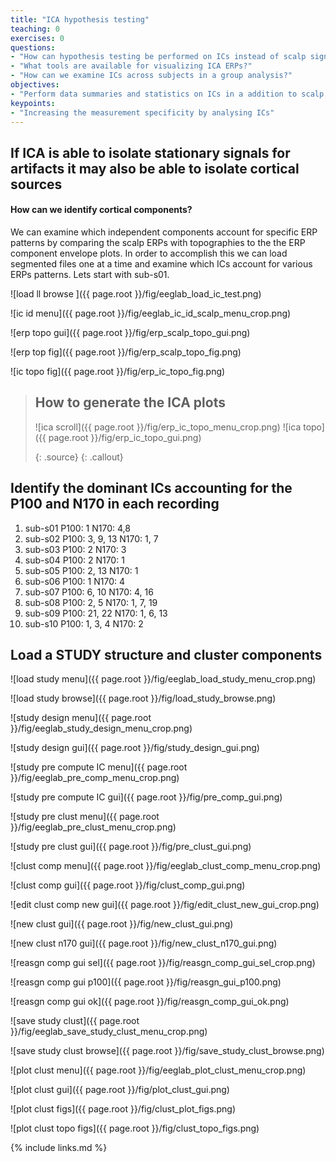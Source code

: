 ```yaml
---
title: "ICA hypothesis testing"
teaching: 0
exercises: 0
questions:
- "How can hypothesis testing be performed on ICs instead of scalp signals?"
- "What tools are available for visualizing ICA ERPs?"
- "How can we examine ICs across subjects in a group analysis?"
objectives:
- "Perform data summaries and statistics on ICs in a addition to scalp channels"
keypoints:
- "Increasing the measurement specificity by analysing ICs"
---
```

## If ICA is able to isolate stationary signals for artifacts it may also be able to isolate cortical sources

#### **How can we identify cortical components?**

We can examine which independent components account for specific ERP patterns by comparing the scalp ERPs with topographies to the the ERP component envelope plots. In order to accomplish this we can load segmented files one at a time and examine which ICs account for various ERPs patterns. Lets start with sub-s01.


![load ll browse ]({{ page.root }}/fig/eeglab_load_ic_test.png)

![ic id menu]({{ page.root }}/fig/eeglab_ic_id_scalp_menu_crop.png)

![erp topo gui]({{ page.root }}/fig/erp_scalp_topo_gui.png)

![erp top fig]({{ page.root }}/fig/erp_scalp_topo_fig.png)

![ic topo fig]({{ page.root }}/fig/erp_ic_topo_fig.png)


> ## How to generate the ICA plots
> ![ica scroll]({{ page.root }}/fig/erp_ic_topo_menu_crop.png)
> ![ica topo]({{ page.root }}/fig/erp_ic_topo_gui.png)
>
> {: .source}
{: .callout}

## Identify the dominant ICs accounting for the P100 and N170 in each recording
1. sub-s01		P100: 1		N170: 4,8
2. sub-s02		P100: 3, 9, 13	N170: 1, 7
3. sub-s03		P100: 2		N170: 3
4. sub-s04		P100: 2		N170: 1
5. sub-s05		P100: 2, 13	N170: 1
6. sub-s06		P100: 1		N170: 4
7. sub-s07		P100: 6, 10	N170: 4, 16
8. sub-s08		P100: 2, 5	N170: 1, 7, 19
9. sub-s09		P100: 21, 22	N170: 1, 6, 13
10. sub-s10		P100: 1, 3, 4	N170: 2

## Load a STUDY structure and cluster components

![load study menu]({{ page.root }}/fig/eeglab_load_study_menu_crop.png)

![load study browse]({{ page.root }}/fig/load_study_browse.png)

![study design menu]({{ page.root }}/fig/eeglab_study_design_menu_crop.png)

![study design gui]({{ page.root }}/fig/study_design_gui.png)

![study pre compute IC menu]({{ page.root }}/fig/eeglab_pre_comp_menu_crop.png)

![study pre compute IC gui]({{ page.root }}/fig/pre_comp_gui.png)

![study pre clust menu]({{ page.root }}/fig/eeglab_pre_clust_menu_crop.png)

![study pre clust gui]({{ page.root }}/fig/pre_clust_gui.png)

![clust comp menu]({{ page.root }}/fig/eeglab_clust_comp_menu_crop.png)

![clust comp gui]({{ page.root }}/fig/clust_comp_gui.png)

![edit clust comp new gui]({{ page.root }}/fig/edit_clust_new_gui_crop.png)

![new clust gui]({{ page.root }}/fig/new_clust_gui.png)

![new clust n170 gui]({{ page.root }}/fig/new_clust_n170_gui.png)

![reasgn comp gui sel]({{ page.root }}/fig/reasgn_comp_gui_sel_crop.png)

![reasgn comp gui p100]({{ page.root }}/fig/reasgn_gui_p100.png)

![reasgn comp gui ok]({{ page.root }}/fig/reasgn_comp_gui_ok.png)

![save study clust]({{ page.root }}/fig/eeglab_save_study_clust_menu_crop.png)

![save study clust browse]({{ page.root }}/fig/save_study_clust_browse.png)

![plot clust menu]({{ page.root }}/fig/eeglab_plot_clust_menu_crop.png)

![plot clust gui]({{ page.root }}/fig/plot_clust_gui.png)

![plot clust figs]({{ page.root }}/fig/clust_plot_figs.png)

![plot clust topo figs]({{ page.root }}/fig/clust_topo_figs.png)

{% include links.md %}


